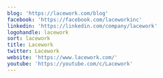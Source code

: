 ```yaml
---
blog: 'https://lacework.com/blog'
facebook: 'https://facebook.com/laceworkinc'
linkedin: 'https://linkedin.com/company/lacework'
logohandle: lacework
sort: lacework
title: Lacework
twitter: Lacework
website: 'https://www.lacework.com/'
youtube: 'https://youtube.com/c/Lacework'
---
```

